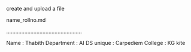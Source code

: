 
create and upload a file

name_rollno.md

..................................................

Name : Thabith 
Department : AI DS 
unique : Carpediem 
College : KG kite 
